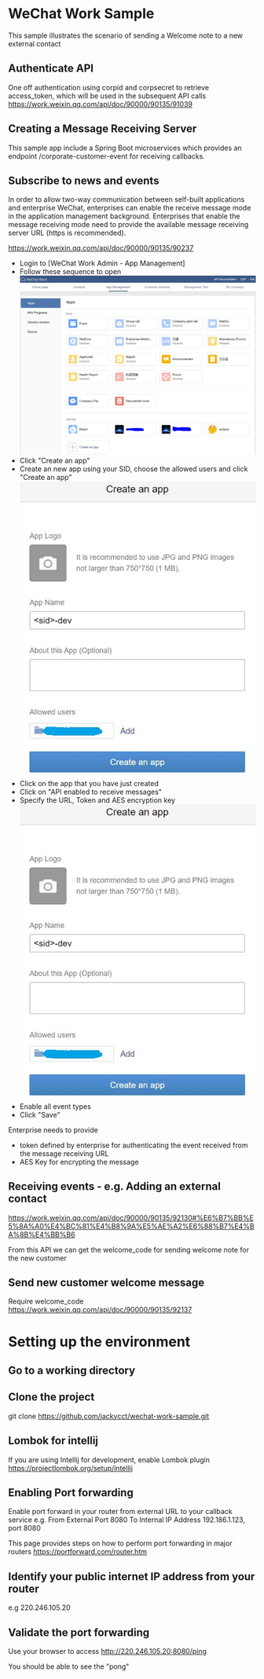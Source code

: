# WeChat Work Sample

This sample illustrates the scenario of sending a Welcome note to a new
external contact
 
## Authenticate API
One off authentication using corpid and corpsecret to retrieve access_token,
which will be used in the subsequent API calls
https://work.weixin.qq.com/api/doc/90000/90135/91039

## Creating a Message Receiving Server
This sample app include a Spring Boot microservices which provides an endpoint /corporate-customer-event for 
receiving callbacks.

## Subscribe to news and events
In order to allow two-way communication between self-built applications and enterprise WeChat, 
enterprises can enable the receive message mode in the application management background.
Enterprises that enable the message receiving mode need to provide the available message receiving server URL 
(https is recommended).

https://work.weixin.qq.com/api/doc/90000/90135/90237

- Login to [WeChat Work Admin - App Management]
- Follow these sequence to open ![App Management](/doc/images/wechatwork-app-mgmt.jpg "App Management")
- Click "Create an app"
- Create an new app using your SID, choose the allowed users and click "Create an app"
![Create an app](/doc/images/wechatwork-create-app.jpg "Create an app")
- Click on the app that you have just created
- Click on "API enabled to receive messages"
- Specify the URL, Token and AES encryption key 
![Configure Event Receiving Server](/doc/images/wechatwork-create-app.jpg "Configure Event Receiving Server")
- Enable all event types
- Click "Save"

Enterprise needs to provide 
- token defined by enterprise for authenticating the event received from the message receiving URL
- AES Key for encrypting the message

## Receiving events - e.g. Adding an external contact
https://work.weixin.qq.com/api/doc/90000/90135/92130#%E6%B7%BB%E5%8A%A0%E4%BC%81%E4%B8%9A%E5%AE%A2%E6%88%B7%E4%BA%8B%E4%BB%B6

From this API we can get the welcome_code for sending welcome note for the new customer
 
## Send new customer welcome message
Require welcome_code
https://work.weixin.qq.com/api/doc/90000/90135/92137


# Setting up the environment

## Go to a working directory

## Clone the project
git clone https://github.com/jackycct/wechat-work-sample.git

## Lombok for intellij
If you are using Intellij for development, enable Lombok plugin
https://projectlombok.org/setup/intellij

## Enabling Port forwarding 
Enable port forward in your router from external URL to your  callback service
e.g. 
From External Port 8080 To Internal IP Address 192.186.1.123, port 8080

This page provides steps on how to perform port forwarding in major routers https://portforward.com/router.htm

## Identify your public internet IP address from your router
e.g 220.246.105.20

## Validate the port forwarding
Use your browser to access http://220.246.105.20:8080/ping

You should be able to see the "pong"


[WeChat Work Admin - Customer Contact]: https://work.weixin.qq.com/wework_admin/frame#customer/analysis